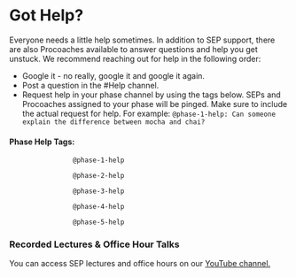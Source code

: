 # Got Help?

Everyone needs a little help sometimes. In addition to SEP support, there are also Procoaches available to answer questions and help you get unstuck. We recommend reaching out for help in the following order:

* Google it - no really, google it and google it again.
* Post a question in the \#Help channel.
* Request help in your phase channel by using the tags below. SEPs and Procoaches assigned to your phase will be pinged. Make sure to include the actual request for help. For example: `@phase-1-help: Can someone explain the difference between mocha and chai?`

#### Phase Help Tags:

```
                @phase-1-help

                @phase-2-help

                @phase-3-help

                @phase-4-help

                @phase-5-help
```

### Recorded Lectures & Office Hour Talks

You can access SEP lectures and office hours on our [YouTube channel. ](https://www.youtube.com/channel/UC599lkzf-2haPTzDAMGEgLg)

